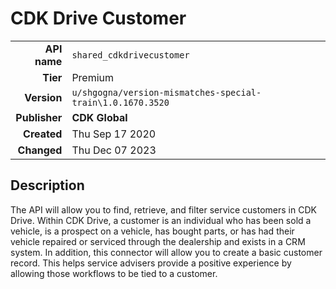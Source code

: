 # CDK Drive Customer
| | |
|-:|-|
|**API name**|`shared_cdkdrivecustomer`|
|**Tier**|Premium|
|**Version**|`u/shgogna/version-mismatches-special-train\1.0.1670.3520`|
|**Publisher**|**CDK Global**|
|**Created**|Thu Sep 17 2020|
|**Changed**|Thu Dec 07 2023|

## Description
The API will allow you to find, retrieve, and filter service customers in CDK Drive. Within CDK Drive, a customer is an individual who has been sold a vehicle, is a prospect on a vehicle, has bought parts, or has had their vehicle repaired or serviced through the dealership and exists in a CRM system. In addition, this connector will allow you to create a basic customer record. This helps service advisers provide a positive experience by allowing those workflows to be tied to a customer.
